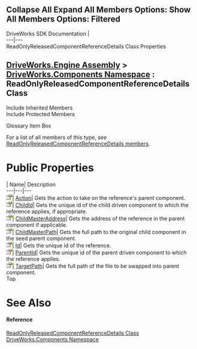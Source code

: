 Collapse All Expand All Members Options: Show All  Members Options: Filtered   
---  
DriveWorks SDK Documentation  |   
---|---  
ReadOnlyReleasedComponentReferenceDetails Class Properties   
  
[DriveWorks.Engine Assembly](topic2156.md) > [DriveWorks.Components Namespace](topic6089.md) : ReadOnlyReleasedComponentReferenceDetails Class  
---  
  
Include Inherited Members    
Include Protected Members    


Glossary Item Box

For a list of all members of this type, see [ReadOnlyReleasedComponentReferenceDetails members](topic6240.md).

# Public Properties

| Name| Description  
---|---|---  
![Public Property](dotnetimages/publicProperty.gif)| [Action](topic6245.md)| Gets the action to take on the reference's parent component.   
![Public Property](dotnetimages/publicProperty.gif)| [ChildId](topic6246.md)| Gets the unique id of the child driven component to which the reference applies, if appropriate.   
![Public Property](dotnetimages/publicProperty.gif)| [ChildMasterAddress](topic6247.md)| Gets the address of the reference in the parent component if applicable.   
![Public Property](dotnetimages/publicProperty.gif)| [ChildMasterPath](topic6248.md)| Gets the full path to the original child component in the seed parent component.   
![Public Property](dotnetimages/publicProperty.gif)| [Id](topic6249.md)| Gets the unique id of the reference.   
![Public Property](dotnetimages/publicProperty.gif)| [ParentId](topic6250.md)| Gets the unique id of the parent driven component to which the reference applies.   
![Public Property](dotnetimages/publicProperty.gif)| [TargetPath](topic6251.md)| Gets the full path of the file to be swapped into parent component.   
Top

# See Also

#### Reference

[ReadOnlyReleasedComponentReferenceDetails Class](topic6239.md)   
[DriveWorks.Components Namespace](topic6089.md)


